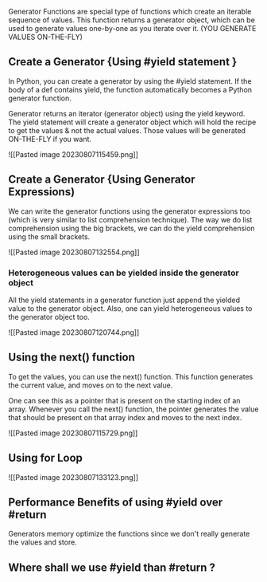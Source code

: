 Generator Functions are special type of functions which create an iterable sequence of values. This function returns a generator object, which can be used to generate values one-by-one as you iterate over it. (YOU GENERATE VALUES ON-THE-FLY)

## Create a Generator {Using #yield statement }

In Python, you can create a generator by using the #yield statement. If the body of a def contains yield, the function automatically becomes a Python generator function. 

Generator returns an iterator (generator object) using the yield keyword. The yield statement will create a generator object which will hold the recipe to get the values & not the actual values. Those values will be generated ON-THE-FLY if you want.

![[Pasted image 20230807115459.png]]

## Create a Generator {Using Generator Expressions)

We can write the generator functions using the generator expressions too (which is very similar to list comprehension technique). The way we do list comprehension using the big brackets, we can do the yield comprehension using the small brackets.

![[Pasted image 20230807132554.png]]

### Heterogeneous values can be yielded inside the generator object

All the yield statements in a generator function just append the yielded value to the generator object. Also, one can yield heterogeneous values to the generator object too.

![[Pasted image 20230807120744.png]]

## Using the next() function

To get the values, you can use the next() function. This function generates the current value, and moves on to the next value. 

One can see this as a pointer that is present on the starting index of an array. Whenever you call the next() function, the pointer generates the value that should be present on that array index and moves to the next index.

![[Pasted image 20230807115729.png]]

## Using for Loop



![[Pasted image 20230807133123.png]]
## Performance Benefits of using #yield over #return

Generators memory optimize the functions since we don't really generate the values and store. 

## Where shall we use #yield than #return ?


